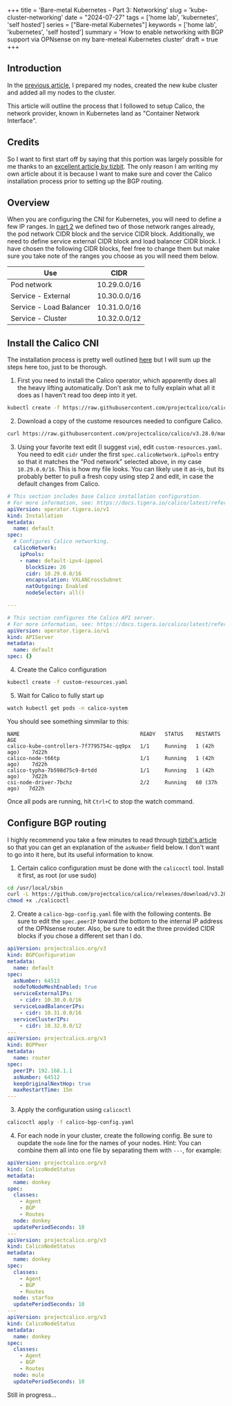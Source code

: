 +++
title = 'Bare-metal Kubernetes - Part 3: Networking'
slug = 'kube-cluster-networking'
date = "2024-07-27"
tags = ['home lab', 'kubernetes', 'self hosted']
series = ["Bare-metal Kubernetes"]
keywords = ['home lab', 'kubernetes', 'self hosted']
summary = 'How to enable networking with BGP support via OPNsense on my bare-meteal Kubernetes cluster'
draft = true
+++

## Introduction

In the [previous article](/posts/kube-cluster-bootstrap), I prepared my nodes, created the new kube cluster and added all my nodes to the cluster.

This article will outline the process that I followed to setup Calico, the network provider, known in Kubernetes land as "Container Network Interface". 

## Credits

So I want to first start off by saying that this portion was largely possible for me thanks to an [excellent article by tizbit](https://tyzbit.blog/configuring-bgp-with-calico-on-k8s-and-opnsense). The only reason I am writing my own article about it is because I want to make sure and cover the Calico installation process prior to setting up the BGP routing. 

## Overview

When you are configuring the CNI for Kubernetes, you will need to define a few IP ranges. In [part 2](/posts/kube-cluster-bootstrap) we defined two of those network ranges already, the pod network CIDR block and the service CIDR block. Additionally, we need to define service external CIDR block and load balancer CIDR block. I have chosen the following CIDR blocks, feel free to change them but make sure you take note of the ranges you choose as you will need them below.

| Use                      | CIDR         |
|--------------------------|--------------|
| Pod network              | 10.29.0.0/16 |
| Service - External       | 10.30.0.0/16 |
| Service - Load Balancer  | 10.31.0.0/16 |
| Service - Cluster        | 10.32.0.0/12 |


## Install the Calico CNI

The installation process is pretty well outlined [here](https://docs.tigera.io/calico/latest/getting-started/kubernetes/self-managed-onprem/onpremises) but I will sum up the steps here too, just to be thorough.

1. First you need to install the Calico operator, which apparently does all the heavy lifting automatically. Don't ask me to fully explain what all it does as I haven't read too deep into it yet.

```bash
kubectl create -f https://raw.githubusercontent.com/projectcalico/calico/v3.28.0/manifests/tigera-operator.yaml
```

2. Download a copy of the custome resources needed to configure Calico.

```bash
curl https://raw.githubusercontent.com/projectcalico/calico/v3.28.0/manifests/custom-resources.yaml -O
```

3. Using your favorite text edit (I suggest `vim`), edit `custom-resources.yaml`. You need to edit `cidr` under the first `spec.calicoNetwork.ipPools` entry so that it matches the "Pod network" selected above, in my case `10.29.0.0/16`. This is how my file looks. You can likely use it as-is, but its probably better to pull a fresh copy using step 2 and edit, in case the default changes from Calico.

```yaml
# This section includes base Calico installation configuration.
# For more information, see: https://docs.tigera.io/calico/latest/reference/installation/api#operator.tigera.io/v1.Installation
apiVersion: operator.tigera.io/v1
kind: Installation
metadata:
  name: default
spec:
  # Configures Calico networking.
  calicoNetwork:
    ipPools:
    - name: default-ipv4-ippool
      blockSize: 26
      cidr: 10.29.0.0/16
      encapsulation: VXLANCrossSubnet
      natOutgoing: Enabled
      nodeSelector: all()

---

# This section configures the Calico API server.
# For more information, see: https://docs.tigera.io/calico/latest/reference/installation/api#operator.tigera.io/v1.APIServer
apiVersion: operator.tigera.io/v1
kind: APIServer
metadata:
  name: default
spec: {}
```

4. Create the Calico configuration

```bash
kubectl create -f custom-resources.yaml
```

5. Wait for Calico to fully start up

```bash
watch kubectl get pods -n calico-system
```

You should see something simmilar to this:

```plain
NAME                                       READY   STATUS    RESTARTS       AGE
calico-kube-controllers-7f7795754c-qq9px   1/1     Running   1 (42h ago)    7d22h
calico-node-t66tp                          1/1     Running   1 (42h ago)    7d22h
calico-typha-7b598d75c9-8rtdd              1/1     Running   1 (42h ago)    7d22h
csi-node-driver-7bchz                      2/2     Running   60 (37h ago)   7d22h
```

Once all pods are running, hit `Ctrl+C` to stop the watch command.

## Configure BGP routing

I highly recommend you take a few minutes to read through [tizbit's article](https://tyzbit.blog/configuring-bgp-with-calico-on-k8s-and-opnsense) so that you can get an explanation of the `asNumber` field below. I don't want to go into it here, but its useful information to know.

1. Certain calico configuration must be done with the `calicoctl` tool. Install it first, as root (or use sudo)
```bash
cd /usr/local/sbin
curl -L https://github.com/projectcalico/calico/releases/download/v3.28.0/calicoctl-linux-amd64 -o calicoctl
chmod +x ./calicoctl
```

2. Create a `calico-bgp-config.yaml` file with the following contents. Be sure to edit the `spec.peerIP` toward the bottom to the internal IP address of the OPNsense router. Also, be sure to edit the three provided CIDR blocks if you chose a different set than I do.

```yaml
apiVersion: projectcalico.org/v3
kind: BGPConfiguration
metadata:
  name: default
spec:
  asNumber: 64513
  nodeToNodeMeshEnabled: true
  serviceExternalIPs:
    - cidr: 10.30.0.0/16
  serviceLoadBalancerIPs:
    - cidr: 10.31.0.0/16
  serviceClusterIPs:
    - cidr: 10.32.0.0/12
---
apiVersion: projectcalico.org/v3
kind: BGPPeer
metadata:
  name: router
spec:
  peerIP: 192.168.1.1
  asNumber: 64512
  keepOriginalNextHop: true
  maxRestartTime: 15m
---
```

3. Apply the configuration using `calicoctl`
```bash
calicoctl apply -f calico-bgp-config.yaml
```

4. For each node in your cluster, create the following config. Be sure to oupdate the `node` line for the names of your nodes. Hint: You can combine them all into one file by separating them with `---`, for example:

```yaml
apiVersion: projectcalico.org/v3
kind: CalicoNodeStatus
metadata:
  name: donkey
spec:
  classes:
    - Agent
    - BGP
    - Routes
  node: donkey
  updatePeriodSeconds: 10
---
apiVersion: projectcalico.org/v3
kind: CalicoNodeStatus
metadata:
  name: donkey
spec:
  classes:
    - Agent
    - BGP
    - Routes
  node: starfox
  updatePeriodSeconds: 10
---
apiVersion: projectcalico.org/v3
kind: CalicoNodeStatus
metadata:
  name: donkey
spec:
  classes:
    - Agent
    - BGP
    - Routes
  node: mule
  updatePeriodSeconds: 10
```

Still in progress...